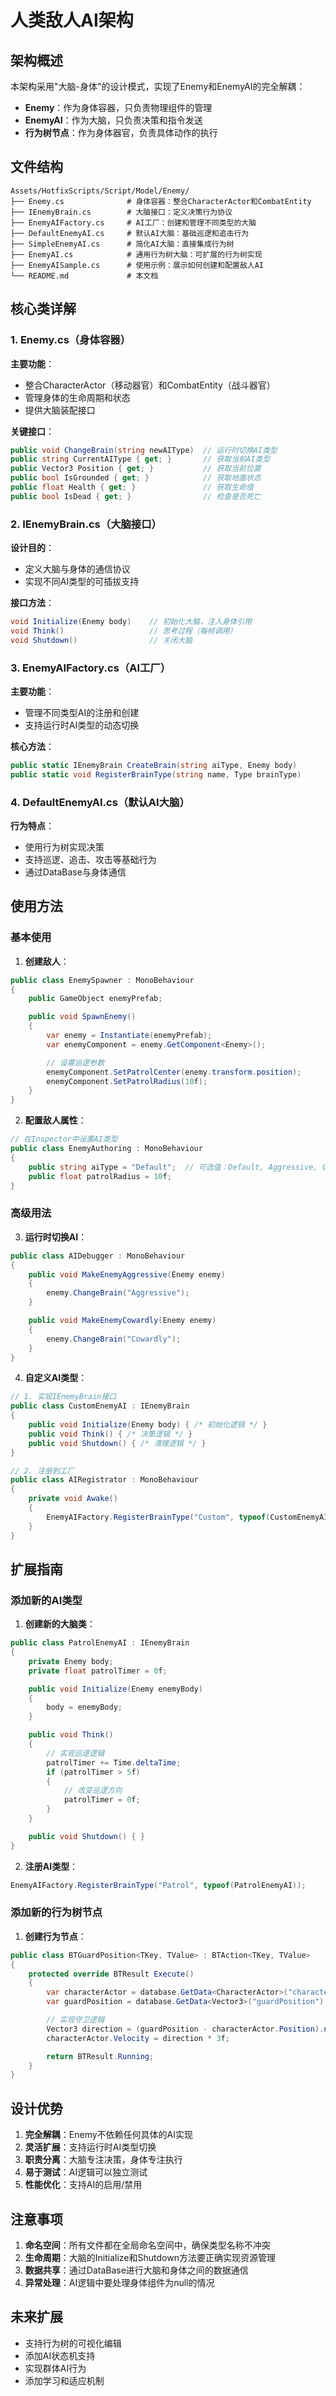 # 人类敌人AI架构

## 架构概述

本架构采用"大脑-身体"的设计模式，实现了Enemy和EnemyAI的完全解耦：

- **Enemy**：作为身体容器，只负责物理组件的管理
- **EnemyAI**：作为大脑，只负责决策和指令发送
- **行为树节点**：作为身体器官，负责具体动作的执行

## 文件结构

```
Assets/HotfixScripts/Script/Model/Enemy/
├── Enemy.cs              # 身体容器：整合CharacterActor和CombatEntity
├── IEnemyBrain.cs        # 大脑接口：定义决策行为协议
├── EnemyAIFactory.cs     # AI工厂：创建和管理不同类型的大脑
├── DefaultEnemyAI.cs     # 默认AI大脑：基础巡逻和追击行为
├── SimpleEnemyAI.cs      # 简化AI大脑：直接集成行为树
├── EnemyAI.cs            # 通用行为树大脑：可扩展的行为树实现
├── EnemyAISample.cs      # 使用示例：展示如何创建和配置敌人AI
└── README.md             # 本文档
```

## 核心类详解

### 1. Enemy.cs（身体容器）

**主要功能**：
- 整合CharacterActor（移动器官）和CombatEntity（战斗器官）
- 管理身体的生命周期和状态
- 提供大脑装配接口

**关键接口**：
```csharp
public void ChangeBrain(string newAIType)  // 运行时切换AI类型
public string CurrentAIType { get; }       // 获取当前AI类型
public Vector3 Position { get; }           // 获取当前位置
public bool IsGrounded { get; }            // 获取地面状态
public float Health { get; }               // 获取生命值
public bool IsDead { get; }                // 检查是否死亡
```

### 2. IEnemyBrain.cs（大脑接口）

**设计目的**：
- 定义大脑与身体的通信协议
- 实现不同AI类型的可插拔支持

**接口方法**：
```csharp
void Initialize(Enemy body)    // 初始化大脑，注入身体引用
void Think()                   // 思考过程（每帧调用）
void Shutdown()                // 关闭大脑
```

### 3. EnemyAIFactory.cs（AI工厂）

**主要功能**：
- 管理不同类型AI的注册和创建
- 支持运行时AI类型的动态切换

**核心方法**：
```csharp
public static IEnemyBrain CreateBrain(string aiType, Enemy body)
public static void RegisterBrainType(string name, Type brainType)
```

### 4. DefaultEnemyAI.cs（默认AI大脑）

**行为特点**：
- 使用行为树实现决策
- 支持巡逻、追击、攻击等基础行为
- 通过DataBase与身体通信

## 使用方法

### 基本使用

1. **创建敌人**：
```csharp
public class EnemySpawner : MonoBehaviour
{
    public GameObject enemyPrefab;

    public void SpawnEnemy()
    {
        var enemy = Instantiate(enemyPrefab);
        var enemyComponent = enemy.GetComponent<Enemy>();

        // 设置巡逻参数
        enemyComponent.SetPatrolCenter(enemy.transform.position);
        enemyComponent.SetPatrolRadius(10f);
    }
}
```

2. **配置敌人属性**：
```csharp
// 在Inspector中设置AI类型
public class EnemyAuthoring : MonoBehaviour
{
    public string aiType = "Default";  // 可选值：Default, Aggressive, Cowardly等
    public float patrolRadius = 10f;
}
```

### 高级用法

3. **运行时切换AI**：
```csharp
public class AIDebugger : MonoBehaviour
{
    public void MakeEnemyAggressive(Enemy enemy)
    {
        enemy.ChangeBrain("Aggressive");
    }

    public void MakeEnemyCowardly(Enemy enemy)
    {
        enemy.ChangeBrain("Cowardly");
    }
}
```

4. **自定义AI类型**：
```csharp
// 1. 实现IEnemyBrain接口
public class CustomEnemyAI : IEnemyBrain
{
    public void Initialize(Enemy body) { /* 初始化逻辑 */ }
    public void Think() { /* 决策逻辑 */ }
    public void Shutdown() { /* 清理逻辑 */ }
}

// 2. 注册到工厂
public class AIRegistrator : MonoBehaviour
{
    private void Awake()
    {
        EnemyAIFactory.RegisterBrainType("Custom", typeof(CustomEnemyAI));
    }
}
```

## 扩展指南

### 添加新的AI类型

1. **创建新的大脑类**：
```csharp
public class PatrolEnemyAI : IEnemyBrain
{
    private Enemy body;
    private float patrolTimer = 0f;

    public void Initialize(Enemy enemyBody)
    {
        body = enemyBody;
    }

    public void Think()
    {
        // 实现巡逻逻辑
        patrolTimer += Time.deltaTime;
        if (patrolTimer > 5f)
        {
            // 改变巡逻方向
            patrolTimer = 0f;
        }
    }

    public void Shutdown() { }
}
```

2. **注册AI类型**：
```csharp
EnemyAIFactory.RegisterBrainType("Patrol", typeof(PatrolEnemyAI));
```

### 添加新的行为树节点

1. **创建行为节点**：
```csharp
public class BTGuardPosition<TKey, TValue> : BTAction<TKey, TValue>
{
    protected override BTResult Execute()
    {
        var characterActor = database.GetData<CharacterActor>("characterActor");
        var guardPosition = database.GetData<Vector3>("guardPosition");

        // 实现守卫逻辑
        Vector3 direction = (guardPosition - characterActor.Position).normalized;
        characterActor.Velocity = direction * 3f;

        return BTResult.Running;
    }
}
```

## 设计优势

1. **完全解耦**：Enemy不依赖任何具体的AI实现
2. **灵活扩展**：支持运行时AI类型切换
3. **职责分离**：大脑专注决策，身体专注执行
4. **易于测试**：AI逻辑可以独立测试
5. **性能优化**：支持AI的启用/禁用

## 注意事项

1. **命名空间**：所有文件都在全局命名空间中，确保类型名称不冲突
2. **生命周期**：大脑的Initialize和Shutdown方法要正确实现资源管理
3. **数据共享**：通过DataBase进行大脑和身体之间的数据通信
4. **异常处理**：AI逻辑中要处理身体组件为null的情况

## 未来扩展

- 支持行为树的可视化编辑
- 添加AI状态机支持
- 实现群体AI行为
- 添加学习和适应机制